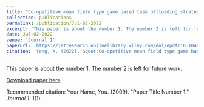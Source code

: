 ```yaml
---
title: "Co-opetitive mean field type game based task offloading strategy in multi-access edge computing networks"
collection: publications
permalink: /publication/Jul-02-2022
excerpt: 'This paper is about the number 1. The number 2 is left for future work.'
date: Jul-02-2022
venue: 'Journal 1'
paperurl: 'https://ietresearch.onlinelibrary.wiley.com/doi/epdf/10.1049/cmu2.12450'
citation: 'Yang, X. (2022). &quot;Co‐opetitive mean field type game based task offloading strategy in multi‐access edge computing networks.&quot; IET Communications, 16(16), 1946-1956.'
---
```

This paper is about the number 1. The number 2 is left for future work.

[Download paper here](https://ietresearch.onlinelibrary.wiley.com/doi/epdf/10.1049/cmu2.12450)

Recommended citation: Your Name, You. (2009). "Paper Title Number 1." <i>Journal 1</i>. 1(1).